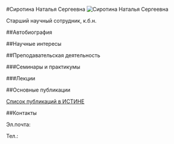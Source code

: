 #Сиротина Наталья Сергеевна
![Сиротина Наталья Сергеевна](./sirotina.jpg "Сиротина Наталья Сергеевна")

Старший научный сотрудник, к.б.н.

##Автобиография

##Научные интересы

##Преподавательская деятельность

###Семинары и практикумы

###Лекции

##Основные публикации

[Список публикаций в ИСТИНЕ](http://istina.msu.ru/profile/Natalia83/)

##Контакты

Эл.почта:

Тел.:
